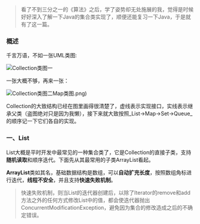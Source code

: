 > 看了不到三分之一的《算法》之后，学了姿势却无处施展的我，觉得是时候好好深入了解一下Java的集合类实现了，顺便还能复习一下Java，于是就有了这一篇。

### 概述

千言万语，不如一张UML类图:

![Collection类图一](F:\Android\Note\Current\img\Collection类图.png)

一张大概不够，再来一张：

![Collection类图二](F:\Android\Note\Current\img\(补)Map类图.png)

Collection的大致结构已经在图里画得很清楚了，虚线表示实现接口，实线表示继承父类（盗图绝对只是因为我懒），接下来就大致按照_List->Map->Set->Queue_的顺序记一下它们各自的实现。

### 一、List

​	List大概是平时开发中最常见的一种集合类了，它是Collection的直接子类，支持**随机读取**和顺序迭代。下面先从其最常用的子类ArrayList看起。

​	**ArrayList**类如其名，基础数据结构是数组，可以**自动扩充长度**，按照数组角标进行迭代，**线程不安全**，并且支持**快速失败机制**。



> 快速失败机制，则当List的迭代器创建后，以除了Iterator的remove和add方法之外的任何方式修改List中的值，都会使迭代器抛出ConcurrentModificationException，避免因为集合的修改造成之后的不确定错误。

